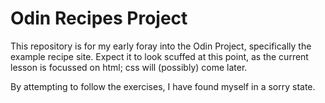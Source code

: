 # Odin Recipes Project
This repository is for my early foray into the Odin Project, specifically the example recipe site. Expect it to look scuffed at this point, as the current lesson is focussed on html; css will (possibly) come later.

By attempting to follow the exercises, I have found myself in a sorry state.
